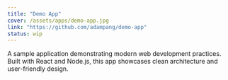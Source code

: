```yaml
---
title: "Demo App"
cover: /assets/apps/demo-app.jpg
link: "https://github.com/adampang/demo-app"
status: wip
---
```


A sample application demonstrating modern web development practices. Built with React and Node.js, this app showcases clean architecture and user-friendly design.